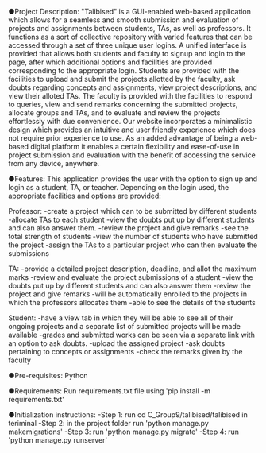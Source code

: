 ●Project Description: "Talibised" is a GUI-enabled web-based application which allows for a seamless and smooth submission and evaluation of projects and assignments between students, TAs, as well as professors. It functions as a sort of collective repository with varied features that can be accessed through a set of three unique user logins. A unified interface is provided that allows both students and faculty to signup and login to the page, after which additional options and facilities are provided corresponding to the appropriate login. Students are provided with the facilities to upload and submit the projects allotted by the faculty, ask doubts regarding concepts and assignments, view project descriptions, and view their alloted TAs. The faculty is provided with the facilities to respond to queries, view and send remarks concerning the submitted projects, allocate groups and TAs, and to evaluate and review the projects effortlessly with due convenience. Our website incorporates a minimalistic design which provides an intuitive and user friendly experience which does not require prior experience to use. As an added advantage of being a web-based digital platform it enables a certain flexibility and ease-of-use in project submission and evaluation with the benefit of accessing the service from any device, anywhere.

●Features: This application provides the user with the option to sign up and login as a student, TA, or teacher. Depending on the login used, the appropriate facilities and options are provided:

Professor: -create a project which can to be submitted by different students -allocate TAs to each student -view the doubts put up by different students and can also answer them. -review the project and give remarks -see the total strength of students -view the number of students who have submitted the project -assign the TAs to a particular project who can then evaluate the submissions

TA: -provide a detailed project description, deadline, and allot the maximum marks -review and evaluate the project submissions of a student -view the doubts put up by different students and can also answer them -review the project and give remarks -will be automatically enrolled to the projects in which the professors allocates them -able to see the details of the students

Student: -have a view tab in which they will be able to see all of their ongoing projects and a separate list of submitted projects will be made available -grades and submitted works can be seen via a separate link with an option to ask doubts. -upload the assigned project -ask doubts pertaining to concepts or assignments -check the remarks given by the faculty

●Pre-requisites: Python

●Requirements: Run requirements.txt file using 'pip install -m requirements.txt'

●Initialization instructions: -Step 1: run cd C_Group9/talibised/talibised in teriminal -Step 2: in the project folder run 'python manage.py makemigrations' -Step 3: run 'python manage.py migrate' -Step 4: run 'python manage.py runserver'
 
 
